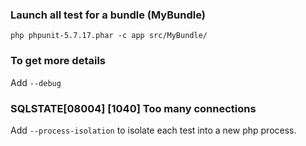 ### Launch all test for a bundle (MyBundle)
`php phpunit-5.7.17.phar -c app src/MyBundle/`

### To get more details
Add `--debug`

### SQLSTATE[08004] [1040] Too many connections
Add `--process-isolation` to isolate each test into a new php process.

